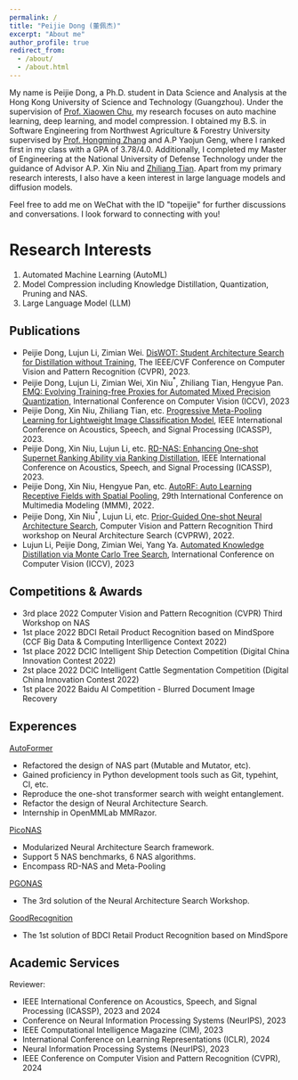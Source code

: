 ```yaml
---
permalink: /
title: "Peijie Dong (董佩杰)"
excerpt: "About me"
author_profile: true
redirect_from: 
  - /about/
  - /about.html
---
```


My name is Peijie Dong, a Ph.D. student in Data Science and Analysis at the Hong Kong University of Science and Technology (Guangzhou). Under the supervision of [Prof. Xiaowen Chu](https://sites.google.com/view/chuxiaowen), my research focuses on auto machine learning, deep learning, and model compression. I obtained my B.S. in Software Engineering from Northwest Agriculture & Forestry University supervised by [Prof. Hongming Zhang](https://cie.nwsuaf.edu.cn/szdw/js/2008117820/index.htm) and A.P Yaojun Geng, where I ranked first in my class with a GPA of 3.78/4.0. Additionally, I completed my Master of Engineering at the National University of Defense Technology under the guidance of Advisor A.P. Xin Niu and [Zhiliang Tian](https://tianzhiliang.github.io/). Apart from my primary research interests, I also have a keen interest in large language models and diffusion models.

Feel free to add me on WeChat with the ID "topeijie" for further discussions and conversations. I look forward to connecting with you!

Research Interests
======
1. Automated Machine Learning (AutoML)
2. Model Compression including Knowledge Distillation, Quantization, Pruning and NAS.
4. Large Language Model (LLM) 

Publications
------
- Peijie Dong, Lujun Li, Zimian Wei. [DisWOT: Student Architecture Search for Distillation without Training](https://arxiv.org/abs/2303.15678), The IEEE/CVF Conference on Computer Vision and Pattern Recognition (CVPR), 2023.
- Peijie Dong, Lujun Li, Zimian Wei, Xin Niu$^*$, Zhiliang Tian, Hengyue Pan. [EMQ: Evolving Training-free Proxies for Automated Mixed Precision Quantization](https://arxiv.org/abs/2307.10554), International Conference on Computer Vision (ICCV), 2023
- Peijie Dong, Xin Niu, Zhiliang Tian, etc. [Progressive Meta-Pooling Learning for Lightweight Image Classification Model](https://arxiv.org/abs/2301.10038), IEEE International Conference on Acoustics, Speech, and Signal Processing (ICASSP), 2023.
- Peijie Dong, Xin Niu, Lujun Li, etc. [RD-NAS: Enhancing One-shot Supernet Ranking Ability via Ranking Distillation](https://arxiv.org/abs/2301.09850), IEEE International Conference on Acoustics, Speech, and Signal Processing (ICASSP), 2023.
- Peijie Dong, Xin Niu, Hengyue Pan, etc. [AutoRF: Auto Learning Receptive Fields with Spatial Pooling](https://link.springer.com/chapter/10.1007/978-3-031-27818-1_56), 29th International Conference on Multimedia Modeling (MMM), 2022.
- Peijie Dong, Xin Niu$^*$, Lujun Li, etc. [Prior-Guided One-shot Neural Architecture Search](https://arxiv.org/abs/2206.13329), Computer Vision and Pattern Recognition Third workshop on Neural Architecture Search (CVPRW), 2022.
- Lujun Li, Peijie Dong, Zimian Wei, Yang Ya. [Automated Knowledge Distillation via Monte Carlo Tree Search](https://openaccess.thecvf.com/content/ICCV2023/papers/Li_Automated_Knowledge_Distillation_via_Monte_Carlo_Tree_Search_ICCV_2023_paper.pdf),  International Conference on Computer Vision (ICCV), 2023


Competitions & Awards 
------
- 3rd place 2022 Computer Vision and Pattern Recognition (CVPR) Third Workshop on NAS
- 1st place 2022 BDCI Retail Product Recognition based on MindSpore (CCF Big Data & Computing Interlligence Context 2022)
- 1st place 2022 DCIC Intelligent Ship Detection Competition (Digital China Innovation Contest 2022)
- 2st place 2022 DCIC Intelligent Cattle Segmentation Competition (Digital China Innovation Contest 2022)
- 1st place 2022 Baidu AI Competition - Blurred Document Image Recovery

Experences
----- 
[AutoFormer](https://github.com/open-mmlab/mmrazor/tree/dev-1.x/configs/nas/mmcls/autoformer)
- Refactored the design of NAS part (Mutable and Mutator, etc). 
- Gained proficiency in Python development tools such as Git, typehint, CI, etc.
- Reproduce the one-shot transformer search with weight entanglement.
- Refactor the design of Neural Architecture Search.
- Internship in OpenMMLab MMRazor.

[PicoNAS](https://github.com/pprp/PicoNAS)
- Modularized Neural Architecture Search framework.
- Support 5 NAS benchmarks, 6 NAS algorithms.
- Encompass RD-NAS and Meta-Pooling

[PGONAS](https://github.com/pprp/CVPR2022-NAS-competition-Track1-3th-solution)
- The 3rd solution of the Neural Architecture Search Workshop. 


[GoodRecognition](https://github.com/pprp/GoodsRecognition.MindSpore)
- The 1st solution of BDCI Retail Product Recognition based on MindSpore

Academic Services
------
Reviewer: 

- IEEE International Conference on Acoustics, Speech, and Signal Processing (ICASSP), 2023 and 2024
- Conference on Neural Information Processing Systems (NeurIPS), 2023
- IEEE Computational Intelligence Magazine (CIM), 2023
- International Conference on Learning Representations (ICLR), 2024
- Neural Information Processing Systems (NeurIPS), 2023
- IEEE Conference on Computer Vision and Pattern Recognition (CVPR), 2024

